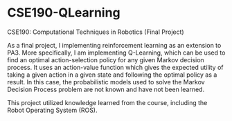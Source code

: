 # CSE190-QLearning
CSE190: Computational Techniques in Robotics (Final Project)

As a final project, I implementing reinforcement learning as an extension to PA3. More specifically, I am implementing Q-Learning, which can be used to find an optimal action-selection policy for any given Markov decision process. It uses an action-value function which gives the expected utility of taking a given action in a given state and following the optimal policy as a result. In this case, the probabilistic models used to solve the Markov Decision Process problem are not known and have not been learned.

This project utilized knowledge learned from the course, including the Robot Operating System (ROS).
